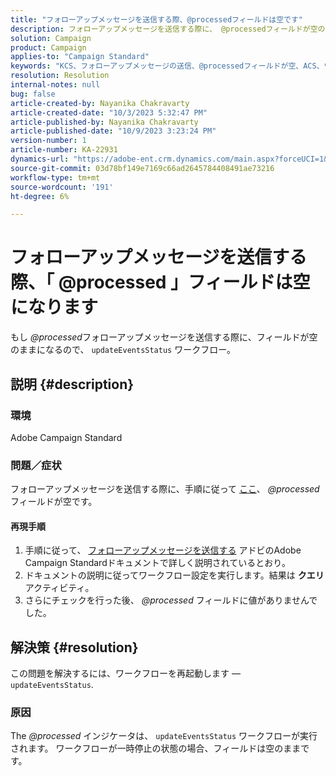 ```yaml
---
title: "フォローアップメッセージを送信する際、@processedフィールドは空です"
description: フォローアップメッセージを送信する際に、 @processedフィールドが空のままとなるAdobe Campaign Standardの問題を解決する方法を説明します。 ワークフローを再開します。
solution: Campaign
product: Campaign
applies-to: "Campaign Standard"
keywords: "KCS、フォローアップメッセージの送信、@processedフィールドが空、ACS、ワークフローを再開"
resolution: Resolution
internal-notes: null
bug: false
article-created-by: Nayanika Chakravarty
article-created-date: "10/3/2023 5:32:47 PM"
article-published-by: Nayanika Chakravarty
article-published-date: "10/9/2023 3:23:24 PM"
version-number: 1
article-number: KA-22931
dynamics-url: "https://adobe-ent.crm.dynamics.com/main.aspx?forceUCI=1&pagetype=entityrecord&etn=knowledgearticle&id=5fdf94d8-1262-ee11-be6e-6045bd006b3d"
source-git-commit: 03d78bf149e7169c66ad2645784408491ae73216
workflow-type: tm+mt
source-wordcount: '191'
ht-degree: 6%

---
```


# フォローアップメッセージを送信する際、「 @processed 」フィールドは空になります


もし *@processed*&#x200B;フォローアップメッセージを送信する際に、フィールドが空のままになるので、 `updateEventsStatus` ワークフロー。

## 説明 {#description}


### 環境

Adobe Campaign Standard

### 問題／症状

フォローアップメッセージを送信する際に、手順に従って [ここ](https://experienceleague.adobe.com/docs/campaign-standard/using/communication-channels/transactional-messaging/follow-up-messages.html?lang=en#sending-a-follow-up-message)、 *@processed* フィールドが空です。

#### <b>再現手順</b>

1. 手順に従って、 [フォローアップメッセージを送信する](https://experienceleague.adobe.com/docs/campaign-standard/using/communication-channels/transactional-messaging/follow-up-messages.html?lang=en#sending-a-follow-up-message) アドビのAdobe Campaign Standardドキュメントで詳しく説明されているとおり。
2. ドキュメントの説明に従ってワークフロー設定を実行します。結果は <b>クエリ</b> アクティビティ。
3. さらにチェックを行った後、 *@processed* フィールドに値がありませんでした。



## 解決策 {#resolution}


この問題を解決するには、ワークフローを再起動します — `updateEventsStatus`.

### 原因

The *@processed* インジケータは、 `updateEventsStatus` ワークフローが実行されます。 ワークフローが一時停止の状態の場合、フィールドは空のままです。
